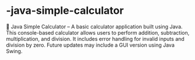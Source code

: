 # -java-simple-calculator
🚀 Java Simple Calculator – A basic calculator application built using Java. This console-based calculator allows users to perform addition, subtraction, multiplication, and division. It includes error handling for invalid inputs and division by zero. Future updates may include a GUI version using Java Swing.
